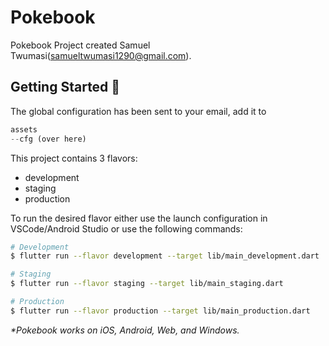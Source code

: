 # Pokebook

Pokebook Project created Samuel Twumasi(samueltwumasi1290@gmail.com).

## Getting Started 🚀

The global configuration has been sent to your email, add it to

```dart
assets
--cfg (over here)
```

This project contains 3 flavors:

- development
- staging
- production

To run the desired flavor either use the launch configuration in VSCode/Android Studio or use the following commands:

```sh
# Development
$ flutter run --flavor development --target lib/main_development.dart

# Staging
$ flutter run --flavor staging --target lib/main_staging.dart

# Production
$ flutter run --flavor production --target lib/main_production.dart
```

_\*Pokebook works on iOS, Android, Web, and Windows._
